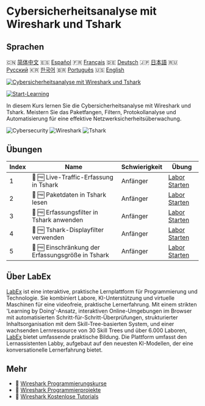 # Cybersicherheitsanalyse mit Wireshark und Tshark

## Sprachen

🇨🇳 [简体中文](README_zh.md) 🇪🇸 [Español](README_es.md) 🇫🇷 [Français](README_fr.md) 🇩🇪 [Deutsch](README_de.md) 🇯🇵 [日本語](README_ja.md) 🇷🇺 [Русский](README_ru.md) 🇰🇷 [한국어](README_ko.md) 🇧🇷 [Português](README_pt.md) 🇺🇸 [English](README.md) 

[![Cybersicherheitsanalyse mit Wireshark und Tshark](https://cover-creator.labex.io/cybersecurity-analysis-with-wireshark-and-tshark.png?lang=de)](https://labex.io/de/courses/cybersecurity-analysis-with-wireshark-and-tshark)

[![Start-Learning](https://img.shields.io/badge/Start-Learning-whitesmoke?style=for-the-badge)](https://labex.io/de/courses/cybersecurity-analysis-with-wireshark-and-tshark)

In diesem Kurs lernen Sie die Cybersicherheitsanalyse mit Wireshark und Tshark. Meistern Sie das Paketfangen, Filtern, Protokollanalyse und Automatisierung für eine effektive Netzwerksicherheitsüberwachung.

![Cybersecurity](https://img.shields.io/badge/Cybersecurity-whitesmoke?style=for-the-badge&logo=cybersecurity)
![Wireshark](https://img.shields.io/badge/Wireshark-whitesmoke?style=for-the-badge&logo=wireshark)
![Tshark](https://img.shields.io/badge/Tshark-whitesmoke?style=for-the-badge&logo=tshark)


## Übungen

|   Index | Name                                              | Schwierigkeit   | Übung                                                                                                                                                                         |
|---------|---------------------------------------------------|-----------------|-------------------------------------------------------------------------------------------------------------------------------------------------------------------------------|
|       1 | 🧩 🆓 Live-Traffic-Erfassung in Tshark            | Anfänger        | <a target='_blank' href='https://labex.io/de/labs/wireshark-capture-live-traffic-in-tshark-548916?course=cybersecurity-analysis-with-wireshark-and-tshark'>Labor Starten</a>  |
|       2 | 🧩 🆓 Paketdaten in Tshark lesen                  | Anfänger        | <a target='_blank' href='https://labex.io/de/labs/wireshark-read-packet-data-in-tshark-548937?course=cybersecurity-analysis-with-wireshark-and-tshark'>Labor Starten</a>      |
|       3 | 🧩 🆓 Erfassungsfilter in Tshark anwenden         | Anfänger        | <a target='_blank' href='https://labex.io/de/labs/wireshark-apply-capture-filters-in-tshark-548914?course=cybersecurity-analysis-with-wireshark-and-tshark'>Labor Starten</a> |
|       4 | 🧩 🆓 Tshark-Displayfilter verwenden              | Anfänger        | <a target='_blank' href='https://labex.io/de/labs/wireshark-use-display-filters-in-tshark-548939?course=cybersecurity-analysis-with-wireshark-and-tshark'>Labor Starten</a>   |
|       5 | 🧩 🆓 Einschränkung der Erfassungsgröße in Tshark | Anfänger        | <a target='_blank' href='https://labex.io/de/labs/wireshark-limit-capture-size-in-tshark-548932?course=cybersecurity-analysis-with-wireshark-and-tshark'>Labor Starten</a>    |

## Über LabEx

[LabEx](https://labex.io) ist eine interaktive, praktische Lernplattform für Programmierung und Technologie. Sie kombiniert Labore, KI-Unterstützung und virtuelle Maschinen für eine videofreie, praktische Lernerfahrung. Mit einem strikten 'Learning by Doing'-Ansatz, interaktiven Online-Umgebungen im Browser mit automatisierten Schritt-für-Schritt-Überprüfungen, strukturierter Inhaltsorganisation mit dem Skill-Tree-basierten System, und einer wachsenden Lernressource von 30 Skill Trees und über 6.000 Laboren, [LabEx](https://labex.io) bietet umfassende praktische Bildung. Die Plattform umfasst den Lernassistenten Labby, aufgebaut auf den neuesten KI-Modellen, der eine konversationelle Lernerfahrung bietet.

## Mehr

- 🔗 [Wireshark Programmierungskurse](https://github.com/labex-labs/awesome-programming-courses)
- 🔗 [Wireshark Programmierprojekte](https://github.com/labex-labs/awesome-programming-projects)
- 🔗 [Wireshark Kostenlose Tutorials](https://github.com/labex-labs/wireshark-free-tutorials)

